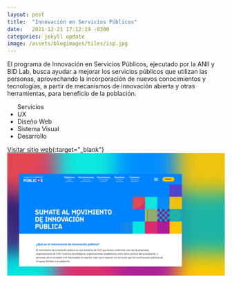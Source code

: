 ```yaml
---
layout: post
title:  "Innovación en Servicios Públicos"
date:   2021-12-21 17:12:19 -0300
categories: jekyll update
image: /assets/blogimages/tiles/isp.jpg
---
```

El programa de Innovación en Servicios Públicos, ejecutado por la ANII y BID Lab, busca ayudar a mejorar los servicios públicos que utilizan las personas, aprovechando la incorporación de nuevos conocimientos y tecnologías, a partir de mecanismos de innovación abierta y otras herramientas, para beneficio de la población.

<ul class="right-align">
<span class="text-sm">Servicios</span>
  <li>UX</li>
  <li>Diseño Web</li>
  <li>Sistema Visual</li>
  <li>Desarrollo</li>
</ul>

<span class="text-sm">[Visitar sitio web](https://innovacionpublica.anii.org.uy/){:target="_blank"}</span>
<img class="post-image-full" src="/assets/blogimages/isp-1.jpg">